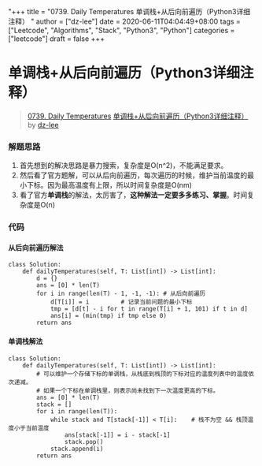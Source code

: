 "+++
title = "0739. Daily Temperatures 单调栈+从后向前遍历（Python3详细注释） "
author = ["dz-lee"]
date = 2020-06-11T04:04:49+08:00
tags = ["Leetcode", "Algorithms", "Stack", "Python3", "Python"]
categories = ["leetcode"]
draft = false
+++

# 单调栈+从后向前遍历（Python3详细注释）

> [0739. Daily Temperatures](https://leetcode-cn.com/problems/daily-temperatures/)
> [单调栈+从后向前遍历（Python3详细注释）](https://leetcode-cn.com/problems/daily-temperatures/solution/dan-diao-zhan-cong-hou-xiang-qian-bian-li-python3x/) by [dz-lee](https://leetcode-cn.com/u/dz-lee/)

### 解题思路
1. 首先想到的解决思路是暴力搜索，复杂度是O(n^2)，不能满足要求。
2. 然后看了官方题解，可以从后向前遍历，每次遍历的时候，维护当前温度的最小下标。因为最高温度有上限，所以时间复杂度是O(nm)
3. 看了官方**单调栈**的解法，太厉害了，**这种解法一定要多多练习、掌握**。时间复杂度是O(n)

### 代码
#### 从后向前遍历解法
```python3
class Solution:
    def dailyTemperatures(self, T: List[int]) -> List[int]:
        d = {}
        ans = [0] * len(T)
        for i in range(len(T) - 1, -1, -1): # 从后向前遍历
            d[T[i]] = i         # 记录当前问题的最小下标
            tmp = [d[t] - i for t in range(T[i] + 1, 101) if t in d]
            ans[i] = (min(tmp) if tmp else 0)
        return ans
```

#### 单调栈解法
```python3
class Solution:
    def dailyTemperatures(self, T: List[int]) -> List[int]:
        # 可以维护一个存储下标的单调栈，从栈底到栈顶的下标对应的温度列表中的温度依次递减。
        # 如果一个下标在单调栈里，则表示尚未找到下一次温度更高的下标。
        ans = [0] * len(T)
        stack = []
        for i in range(len(T)):
            while stack and T[stack[-1]] < T[i]:    # 栈不为空 && 栈顶温度小于当前温度
                ans[stack[-1]] = i - stack[-1]
                stack.pop()
            stack.append(i)
        return ans
```